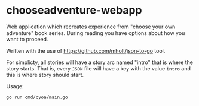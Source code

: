 # chooseadventure-webapp
Web application which recreates experience from "choose your own adventure" book series.
During reading you have options about how you want to proceed.


Written with the use of https://github.com/mholt/json-to-go tool.


For simplicty, all stories will have a story arc named "intro" that is where the story starts.
That is, every `JSON` file will have a key with the value `intro` and this is where story should start.


Usage:
```
go run cmd/cyoa/main.go
```